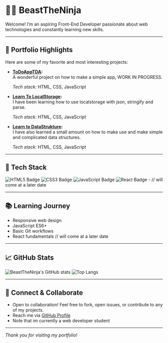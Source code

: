 # 🧑‍💻 BeastTheNinja

Welcome! I’m an aspiring Front-End Developer passionate about web technologies and constantly learning new skills.

---

## 🌟 Portfolio Highlights

Here are some of my favorite and most interesting projects:

- **[ToDoAppTDA](https://github.com/BeastTheNinja/ToDoAppTDA):**  
  A wonderful project on how to make a simple app, WORK IN PROGRESS.
  
  *Tech stack:* HTML, CSS, JavaScript

- **[Learn To LocalStorage](https://github.com/BeastTheNinja/Learn_To_LocalStorage):**  
  I have been learning how to use localstorage with json, stringify and parse.
   
  *Tech stack:* HTML, CSS, JavaScript

- **[Learn to DataStrukture](https://github.com/BeastTheNinja/Learn_to_DataStruktur):**  
  I have also learned a small amount on how to make use and make simple and complicated data structures.
    
  *Tech stack:* HTML, CSS, JavaScript



---

## 🚀 Tech Stack

![HTML5 Badge](https://img.shields.io/badge/HTML5-E34F26?logo=html5&logoColor=white)
![CSS3 Badge](https://img.shields.io/badge/CSS3-1572B6?logo=css3&logoColor=white)
![JavaScript Badge](https://img.shields.io/badge/JavaScript-F7DF1E?logo=javascript&logoColor=black)
![React Badge](https://img.shields.io/badge/React-61DAFB?logo=react&logoColor=black) - // will come at a later date

---

## 📚 Learning Journey

- Responsive web design
- JavaScript ES6+
- Basic Git workflows
- React fundamentals // will come at a later date

---

## 📈 GitHub Stats

![BeastTheNinja's GitHub stats](https://github-readme-stats.vercel.app/api?username=BeastTheNinja&show_icons=true&theme=radical)
![Top Langs](https://github-readme-stats.vercel.app/api/top-langs/?username=BeastTheNinja&layout=compact&theme=radical)

---

## 🤝 Connect & Collaborate

- Open to collaboration! Feel free to fork, open issues, or contribute to any of my projects.
- Reach me via [GitHub Profile](https://github.com/BeastTheNinja)
- Note that im currently a web developer student

---

*Thank you for visiting my portfolio!*
